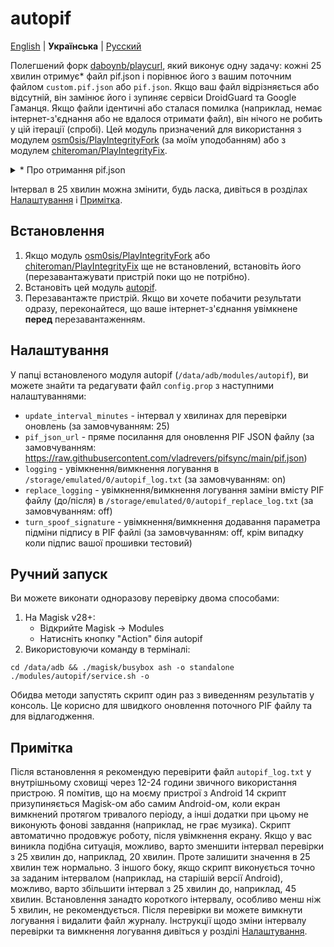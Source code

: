 # autopif

[English](./README.md) | **Українська** | [Русский](./README_RU.md)

Полегшений форк [daboynb/playcurl](https://github.com/daboynb/PlayIntegrityNEXT/tree/main/playcurl), який виконує одну задачу: кожні 25 хвилин отримує* файл pif.json і порівнює його з вашим поточним файлом `custom.pif.json` або `pif.json`. Якщо ваш файл відрізняється або відсутній, він замінює його і зупиняє сервіси DroidGuard та Google Гаманця. Якщо файли ідентичні або сталася помилка (наприклад, немає інтернет-з'єднання або не вдалося отримати файл), він нічого не робить у цій ітерації (спробі). Цей модуль призначений для використання з модулем [osm0sis/PlayIntegrityFork](https://github.com/osm0sis/PlayIntegrityFork) (за моїм уподобанням) або з модулем [chiteroman/PlayIntegrityFix](https://github.com/chiteroman/PlayIntegrityFix).

<details>
<summary>* Про отримання pif.json</summary>

Існує два варіанти цього модуля:

**Варіант fetch**:  
Завантажує файл з [pifsync/pif.json](https://github.com/vladrevers/pifsync/blob/main/pif.json).
- **Плюс**: Використовує менше мережевого трафіку і легший.
- **Мінус**: Новий pif.json може бути доступний з невеликою затримкою (приблизно 10± хвилин).

**Варіант selfgen**:  
Генерує файл на пристрої, завантажуючи та витягуючи інформацію з останнього [XiaomiEUModule.apk](https://sourceforge.net/projects/xiaomi-eu-multilang-miui-roms/files/xiaomi.eu/Xiaomi.eu-app/) від xiaomi.eu.
- **Плюс**: Новий pif.json доступний без затримки.
- **Мінус**: Використовує трохи більше мережевого трафіку і потребує бінарної бібліотеки aapt, що збільшує розмір встановленого модуля на 1,4 МБ.
- **Оптимізація**: Кешує останній pif.json та посилання на apk, тому завантаження та витягування інформації з apk відбувається лише за необхідності (при оновленні).
</details>

Інтервал в 25 хвилин можна змінити, будь ласка, дивіться в розділах [Налаштування](#Налаштування) і [Примітка](#Примітка).

## Встановлення

1. Якщо модуль [osm0sis/PlayIntegrityFork](https://github.com/osm0sis/PlayIntegrityFork/releases/latest) або [chiteroman/PlayIntegrityFix](https://github.com/chiteroman/PlayIntegrityFix/releases/latest) ще не встановлений, встановіть його (перезавантажувати пристрій поки що не потрібно).
2. Встановіть цей модуль [autopif](https://github.com/vladrevers/autopif/releases/latest).
3. Перезавантажте пристрій. Якщо ви хочете побачити результати одразу, переконайтеся, що ваше інтернет-з'єднання увімкнене **перед** перезавантаженням.

## Налаштування

У папці встановленого модуля autopif (`/data/adb/modules/autopif`), ви можете знайти та редагувати файл `config.prop` з наступними налаштуваннями:

- `update_interval_minutes` - інтервал у хвилинах для перевірки оновлень (за замовчуванням: 25)
- `pif_json_url` - пряме посилання для оновлення PIF JSON файлу (за замовчуванням: https://raw.githubusercontent.com/vladrevers/pifsync/main/pif.json)
- `logging` - увімкнення/вимкнення логування в `/storage/emulated/0/autopif_log.txt` (за замовчуванням: on)
- `replace_logging` - увімкнення/вимкнення логування заміни вмісту PIF файлу (до/після) в `/storage/emulated/0/autopif_replace_log.txt` (за замовчуванням: off)
- `turn_spoof_signature` - увімкнення/вимкнення додавання параметра підміни підпису в PIF файлі (за замовчуванням: off, крім випадку коли підпис вашої прошивки тестовий)

## Ручний запуск

Ви можете виконати одноразову перевірку двома способами:
1. На Magisk v28+:
   - Відкрийте Magisk → Modules
   - Натисніть кнопку "Action" біля autopif
2. Використовуючи команду в терміналі:
```shell
cd /data/adb && ./magisk/busybox ash -o standalone ./modules/autopif/service.sh -o
```

Обидва методи запустять скрипт один раз з виведенням результатів у консоль. Це корисно для швидкого оновлення поточного PIF файлу та для відлагодження.

## Примітка

Після встановлення я рекомендую перевірити файл `autopif_log.txt` у внутрішньому сховищі через 12-24 години звичного використання пристрою. Я помітив, що на моєму пристрої з Android 14 скрипт призупиняється Magisk-ом або самим Android-ом, коли екран вимкнений протягом тривалого періоду, а інші додатки при цьому не виконують фонові завдання (наприклад, не грає музика). Скрипт автоматично продовжує роботу, після увімкнення екрану. Якщо у вас виникла подібна ситуація, можливо, варто зменшити інтервал перевірки з 25 хвилин до, наприклад, 20 хвилин. Проте залишити значення в 25 хвилин теж нормально. З іншого боку, якщо скрипт виконується точно за заданим інтервалом (наприклад, на старішій версії Android), можливо, варто збільшити інтервал з 25 хвилин до, наприклад, 45 хвилин. Встановлення занадто короткого інтервалу, особливо менш ніж 5 хвилин, не рекомендується. Після перевірки ви можете вимкнути логування і видалити файл журналу. Інструкції щодо зміни інтервалу перевірки та вимкнення логування дивіться у розділі [Налаштування](#Налаштування).